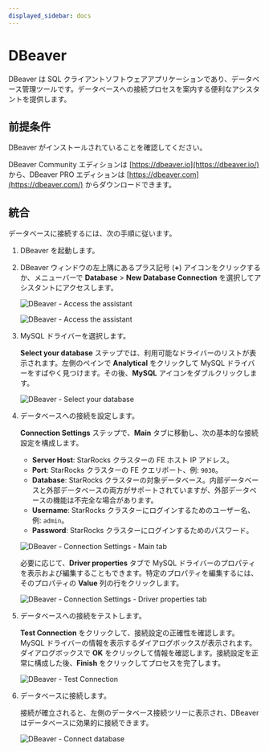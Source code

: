 ```yaml
---
displayed_sidebar: docs
---
```


# DBeaver

DBeaver は SQL クライアントソフトウェアアプリケーションであり、データベース管理ツールです。データベースへの接続プロセスを案内する便利なアシスタントを提供します。

## 前提条件

DBeaver がインストールされていることを確認してください。

DBeaver Community エディションは [https://dbeaver.io](https://dbeaver.io/) から、DBeaver PRO エディションは [https://dbeaver.com](https://dbeaver.com/) からダウンロードできます。

## 統合

データベースに接続するには、次の手順に従います。

1. DBeaver を起動します。

2. DBeaver ウィンドウの左上隅にあるプラス記号 (**+**) アイコンをクリックするか、メニューバーで **Database** > **New Database Connection** を選択してアシスタントにアクセスします。

   ![DBeaver - Access the assistant](../../_assets/IDE_dbeaver_1.png)

   ![DBeaver - Access the assistant](../../_assets/IDE_dbeaver_2.png)

3. MySQL ドライバーを選択します。

   **Select your database** ステップでは、利用可能なドライバーのリストが表示されます。左側のペインで **Analytical** をクリックして MySQL ドライバーをすばやく見つけます。その後、**MySQL** アイコンをダブルクリックします。

   ![DBeaver - Select your database](../../_assets/IDE_dbeaver_3.png)

4. データベースへの接続を設定します。

   **Connection Settings** ステップで、**Main** タブに移動し、次の基本的な接続設定を構成します。

   - **Server Host**: StarRocks クラスターの FE ホスト IP アドレス。
   - **Port**: StarRocks クラスターの FE クエリポート、例: `9030`。
   - **Database**: StarRocks クラスターの対象データベース。内部データベースと外部データベースの両方がサポートされていますが、外部データベースの機能は不完全な場合があります。
   - **Username**: StarRocks クラスターにログインするためのユーザー名、例: `admin`。
   - **Password**: StarRocks クラスターにログインするためのパスワード。

   ![DBeaver - Connection Settings - Main tab](../../_assets/IDE_dbeaver_4.png)

   必要に応じて、**Driver properties** タブで MySQL ドライバーのプロパティを表示および編集することもできます。特定のプロパティを編集するには、そのプロパティの **Value** 列の行をクリックします。

   ![DBeaver - Connection Settings - Driver properties tab](../../_assets/IDE_dbeaver_5.png)

5. データベースへの接続をテストします。

   **Test Connection** をクリックして、接続設定の正確性を確認します。MySQL ドライバーの情報を表示するダイアログボックスが表示されます。ダイアログボックスで **OK** をクリックして情報を確認します。接続設定を正常に構成した後、**Finish** をクリックしてプロセスを完了します。

   ![DBeaver - Test Connection](../../_assets/IDE_dbeaver_6.png)

6. データベースに接続します。

   接続が確立されると、左側のデータベース接続ツリーに表示され、DBeaver はデータベースに効果的に接続できます。

   ![DBeaver - Connect database](../../_assets/IDE_dbeaver_7.png)